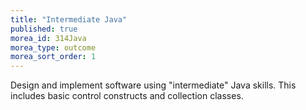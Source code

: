 ```yaml
---
title: "Intermediate Java"
published: true
morea_id: 314Java
morea_type: outcome
morea_sort_order: 1
---
```

Design and implement software using "intermediate" Java skills. This includes basic control constructs and collection
classes.
